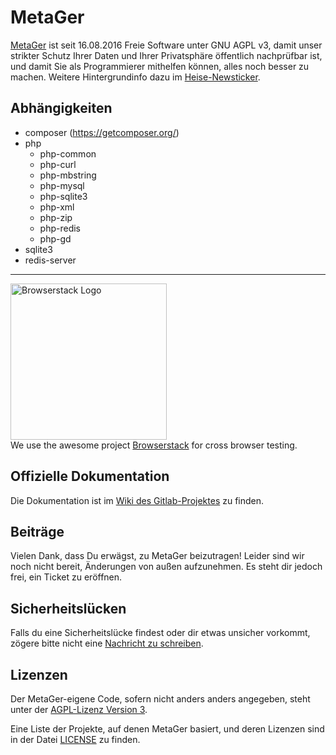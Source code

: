 # MetaGer

[MetaGer](https://metager.de) ist seit 16.08.2016 Freie Software unter GNU AGPL v3, damit unser strikter Schutz Ihrer Daten und Ihrer Privatsphäre 
öffentlich nachprüfbar ist, und damit Sie als Programmierer mithelfen können, alles noch besser zu machen. Weitere Hintergrundinfo dazu im 
<a href="http://heise.de/-3295586" target="_blank" rel="noopener">Heise-Newsticker</a>.

## Abhängigkeiten
* composer (https://getcomposer.org/)
* php
  * php-common
  * php-curl
  * php-mbstring
  * php-mysql
  * php-sqlite3
  * php-xml
  * php-zip
  * php-redis
  * php-gd
* sqlite3
* redis-server

---
[<img src="public/img/Browserstack-logo_2x.png" width="250px" alt="Browserstack Logo" />](https://www.browserstack.com) <br /> 
We use the awesome project [Browserstack](https://www.browserstack.com) for cross browser testing.

## Offizielle Dokumentation

Die Dokumentation ist im [Wiki des Gitlab-Projektes](https://gitlab.metager.de/open-source/MetaGer/wikis/home) zu finden.

## Beiträge

Vielen Dank, dass Du erwägst, zu MetaGer beizutragen!
Leider sind wir noch nicht bereit, Änderungen von außen aufzunehmen.
Es steht dir jedoch frei, ein Ticket zu eröffnen.

## Sicherheitslücken

Falls du eine Sicherheitslücke findest oder dir etwas unsicher vorkommt,
zögere bitte nicht eine [Nachricht zu schreiben](https://metager.de/kontakt).

## Lizenzen

Der MetaGer-eigene Code, sofern nicht anders anders angegeben, steht unter der [AGPL-Lizenz Version 3](https://www.gnu.org/licenses/agpl-3.0).

Eine Liste der Projekte, auf denen MetaGer basiert, und deren Lizenzen sind in der Datei [LICENSE](https://gitlab.metager.de/open-source/MetaGer/blob/development/LICENSE) zu finden.   


